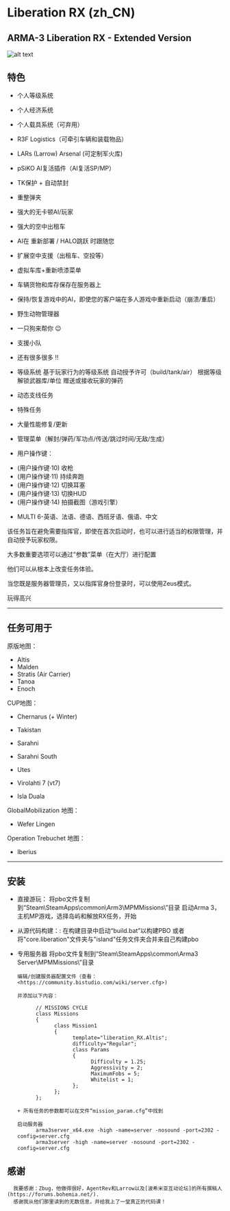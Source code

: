 # Liberation RX (zh_CN)

## ARMA-3 Liberation RX - Extended Version

![alt text](https://raw.githubusercontent.com/tbox1911/Liberation-RX/master/liberation.png "Liberation RX")

## 特色

+ 个人等级系统
+ 个人经济系统
+ 个人载具系统（可弃用）
+ R3F Logistics（可牵引车辆和装载物品）
+ LARs (Larrow) Arsenal (可定制军火库)
+ pSiKO AI复活插件（AI复活SP/MP）
+ TK保护 + 自动禁封
+ 重整弹夹
+ 强大的无卡顿AI/玩家
+ 强大的空中出租车
+ AI在 重新部署 / HALO跳跃 时跟随您
+ 扩展空中支援（出租车、空投等）
+ 虚拟车库+重新喷漆菜单
+ 车辆货物和库存保存在服务器上
+ 保持/恢复游戏中的AI，即使您的客户端在多人游戏中重新启动（崩溃/重启）
+ 野生动物管理器
+ 一只狗来帮你 😉
+ 支援小队
+ 还有很多很多 !!

+ 等级系统
    基于玩家行为的等级系统
    自动授予许可（build/tank/air）
    根据等级解锁武器库/单位
    赠送或接收玩家的弹药

+ 动态支线任务
+ 特殊任务
+ 大量性能修复/更新
+ 管理菜单（解封/弹药/军功点/传送/跳过时间/无敌/生成）

+ 用户操作键：
- (用户操作键·10) 收枪
- (用户操作键·11) 持续奔跑
- (用户操作键·12) 切换耳塞
- (用户操作键·13) 切换HUD
- (用户操作键·14) 拍摄截图（游戏引擎）
    
+ MULTI 6-英语、法语、德语、西班牙语、俄语、中文

该任务旨在避免需要指挥官，即使在首次启动时，也可以进行适当的权限管理，并自动授予玩家权限。

大多数重要选项可以通过“参数”菜单（在大厅）进行配置

他们可以从根本上改变任务体验。

当您既是服务器管理员，又以指挥官身份登录时，可以使用Zeus模式。

玩得高兴

----------------------------------------------------------------------------------------------------------------------------------------------------------------------

## 任务可用于

原版地图：
+ Altis
+ Malden
+ Stratis (Air Carrier)
+ Tanoa
+ Enoch

CUP地图：

+ Chernarus (+ Winter)
+ Takistan
+ Sarahni
+ Sarahni South
+ Utes

+ Virolahti 7 (vt7)
+ Isla Duala

GlobalMobilization 地图：

+ Wefer Lingen

Operation Trebuchet 地图：

+ Iberius

----------------------------------------------------------------------------------------------------------------------------------------------------------------------

## 安装

+ 直接游玩：
      将pbo文件复制到“Steam\SteamApps\common\Arm3\MPMMissions\”目录
      启动Arma 3，主机MP游戏，选择岛屿和解放RX任务，开始

+ 从源代码构建：:
      在构建目录中启动“build.bat”以构建PBO
      或者将"core.liberation"文件夹与"island"任务文件夹合并来自己构建pbo

+ 专用服务器
      将pbo文件复制到“Steam\SteamApps\common\Arma3 Server\MPMMissions\”目录

      编辑/创建服务器配置文件（查看：<https://community.bistudio.com/wiki/server.cfg>)

      并添加以下内容：

            // MISSIONS CYCLE
            class Missions
            {
                  class Mission1
                  {
                        template="liberation_RX.Altis";
                        difficulty="Regular";
                        class Params
                        {
                              Difficulty = 1.25;
                              Aggressivity = 2;
                              MaximumFobs = 5;
                              Whitelist = 1;
                        };
                  };
            };

      + 所有任务的参数都可以在文件“mission_param.cfg”中找到

      启动服务器
            arma3server_x64.exe -high -name=server -nosound -port=2302 -config=server.cfg
            arma3server -high -name=server -nosound -port=2302 -config=server.cfg

## 感谢
      我要感谢：Zbug，他做得很好，AgentRev和Larrow以及[波希米亚互动论坛]的所有撰稿人(https://forums.bohemia.net/). 
      感谢我从他们那里读到的无数信息，并给我上了一堂真正的代码课！
